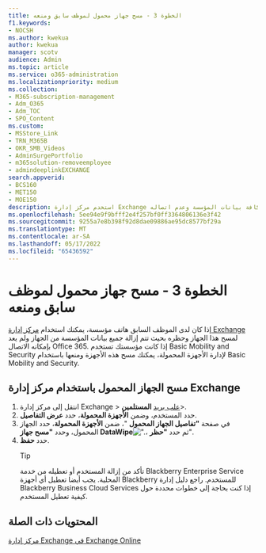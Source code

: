 ```yaml
---
title: الخطوة 3 - مسح جهاز محمول لموظف سابق ومنعه
f1.keywords:
- NOCSH
ms.author: kwekua
author: kwekua
manager: scotv
audience: Admin
ms.topic: article
ms.service: o365-administration
ms.localizationpriority: medium
ms.collection:
- M365-subscription-management
- Adm_O365
- Adm_TOC
- SPO_Content
ms.custom:
- MSStore_Link
- TRN_M365B
- OKR_SMB_Videos
- AdminSurgePortfolio
- m365solution-removeemployee
- admindeeplinkEXCHANGE
search.appverid:
- BCS160
- MET150
- MOE150
description: استخدم مركز إدارة Exchange لمسح جهاز موظف سابق وحظره بحيث تتم إزالة كافة بيانات المؤسسة وعدم اتصاله Microsoft 365.
ms.openlocfilehash: 5ee94e9f9bfff2e4f257bf0ff3364806136e3f42
ms.sourcegitcommit: 9255a7e8b398f92d8dae09886ae95dc8577bf29a
ms.translationtype: MT
ms.contentlocale: ar-SA
ms.lasthandoff: 05/17/2022
ms.locfileid: "65436592"
---
```

# <a name="step-3---wipe-and-block-a-former-employees-mobile-device"></a>الخطوة 3 - مسح جهاز محمول لموظف سابق ومنعه

إذا كان لدى الموظف السابق هاتف مؤسسة، يمكنك استخدام <a href="https://go.microsoft.com/fwlink/p/?linkid=2059104" target="_blank">مركز إدارة Exchange</a> لمسح هذا الجهاز وحظره بحيث تتم إزالة جميع بيانات المؤسسة من الجهاز ولم يعد بإمكانه الاتصال Office 365. إذا كانت مؤسستك تستخدم Basic Mobility and Security لإدارة الأجهزة المحمولة، يمكنك مسح هذه الأجهزة ومنعها باستخدام Basic Mobility and Security.

## <a name="wipe-mobile-device-using-the-exchange-admin-center"></a>مسح الجهاز المحمول باستخدام مركز إدارة Exchange

1. انتقل إلى مركز إدارة Exchange > <a href="https://go.microsoft.com/fwlink/?linkid=2183135" target="_blank">علب بريد</a> **المستلمين**\>.
1. حدد المستخدم، وضمن **الأجهزة المحمولة**، حدد **عرض التفاصيل**.
1. في صفحة **"تفاصيل الجهاز المحمول** "، ضمن **الأجهزة المحمولة**، حدد الجهاز المحمول، وحدد **"مسح جهاز DataWipe**![".](../../media/1c113a36-53cb-4974-884f-3ecd9535506e.png)، ثم حدد **"حظر**".
1. حدد **حفظ**.
   > [!TIP]
   > تأكد من إزالة المستخدم أو تعطيله من خدمة Blackberry Enterprise Service المحلية. يجب أيضا تعطيل أي أجهزة Blackberry للمستخدم. راجع دليل إدارة Blackberry Business Cloud Services إذا كنت بحاجة إلى خطوات محددة حول كيفية تعطيل المستخدم.

## <a name="related-content"></a>المحتويات ذات الصلة

[مركز إدارة Exchange في Exchange Online](/exchange/exchange-admin-center)
